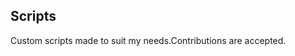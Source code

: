 ## Scripts
Custom scripts made to suit my needs.Contributions are accepted.


























































































